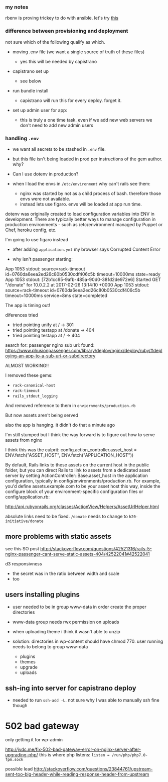 ### my notes

rbenv is proving trickey to do with ansible. let's try [this](https://galaxy.ansible.com/rvm_io/ruby/)

### difference between provisioning and deployment

not sure which of the following qualify as which.

 - moving .env file (we want a single source of truth of these files)
    - yes this will be needed by capistrano

 - capistrano set up
    - see below
 - run bundle install
    - capistrano will run this for every deploy. forget it.
  - set up admin user for app:
    - this is truly a one time task. even if we add new web servers we don't need to add new admin users

### handling `.env`

 - we want all secrets to be stashed in `.env` file.
 - but this file isn't being loaded in prod per instructions of the gem author. why?
 - Can I use dotenv in production?

 - when I load the envs in `/etc/environment` why can't rails see them:
    - nginx was started by not as a child process of bash. therefore those envs were not available.
    - instead lets use figaro. envs will be loaded at app run time.

dotenv was originally created to load configuration variables into ENV in development. There are typically better ways to manage configuration in production environments - such as /etc/environment managed by Puppet or Chef, heroku config, etc.

I'm going to use figaro instead

 - after adding `application.yml` my browser says Corrupted Content Error

 - why isn't passenger starting:

App 1053 stdout: source=rack-timeout id=0760da6eea2ed26c80b0530cdf406c5b timeout=10000ms state=ready
App 1053 stdout: [72b1cc95-9afb-485a-90d0-381d2de972e6] Started GET "/donate" for 10.0.2.2 at 2017-02-26 13:14:10 +0000
App 1053 stdout: source=rack-timeout id=0760da6eea2ed26c80b0530cdf406c5b timeout=10000ms service=8ms state=completed


The app is timing out!


 diferences tried

 - tried pointing unify at / -> 301
 - tried pointing testapp at /donate -> 404
 - tried pointing testapp at / -> 404


search for: passenger nginx sub uri:
    found: https://www.phusionpassenger.com/library/deploy/nginx/deploy/ruby/#deploying-an-app-to-a-sub-uri-or-subdirectory

ALMOST WORKING!!

I removed these gems:

 - `rack-canonical-host`
 - `rack-timeout`
 - `rails_stdout_logging`

And removed reference to them in `enviornments/production.rb`

But now assets aren't being served

also the app is hanging. it didn't do that a minute ago

I'm still stumped but I think the way forward is to figure out how to serve assets from nginx


I think this was the culprit: config.action_controller.asset_host = ENV.fetch("ASSET_HOST", ENV.fetch("APPLICATION_HOST"))

By default, Rails links to these assets on the current host in the public folder, but you can direct Rails to link to assets from a dedicated asset server by setting ActionController::Base.asset_host in the application configuration, typically in config/environments/production.rb. For example, you'd define assets.example.com to be your asset host this way, inside the configure block of your environment-specific configuration files or config/application.rb:

http://api.rubyonrails.org/classes/ActionView/Helpers/AssetUrlHelper.html

absolute links need to be fixed. `/donate` needs to change to `h20-initiative/donate`

## more problems with static assets

see this SO post
http://stackoverflow.com/questions/42521316/rails-5-nginx-passenger-cant-serve-static-assets-404/42522041#42522041

d3 responsivness

 - the secret was in the ratio between width and scale
 - too

## users installing plugins

 - user needed to be in group www-data in order create the proper directories
 - www-data group needs rwx permission on uploads
 - when uploading theme i think it wasn't able to unzip

 - solution: directories in wp-content should have chmod 770. user running needs to belong to group www-data
    - plugins
    - themes
    - upgrade
    - uploads

## ssh-ing into server for capistrano deploy
 - needed to run `ssh-add -L`. not sure why I was able to manually ssh fine though

# 502 bad gateway

only getting it for wp-admin

http://jvdc.me/fix-502-bad-gateway-error-on-nginx-server-after-upgrading-php/
this is where php listens: `listen = /run/php/php7.0-fpm.sock`

possible lead
http://stackoverflow.com/questions/23844761/upstream-sent-too-big-header-while-reading-response-header-from-upstream
